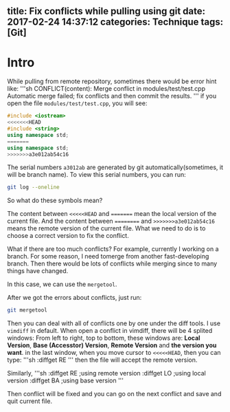 title: Fix conflicts while pulling using git
date: 2017-02-24 14:37:12
categories: Technique
tags: [Git]
---

# Intro
While pulling from remote repository, sometimes there would be error hint like:
'''sh
CONFLICT(content): Merge conflict in modules/test/test.cpp
Automatic merge failed; fix conflicts and then commit the results.
'''
if you open the file `modules/test/test.cpp`, you will see:
```cpp
#include <iostream>
<<<<<<<HEAD
#include <string>
using namespace std;
=======
using namespace std;
>>>>>>>a3e012ab54c16
```

The serial numbers `a3012ab` are generated by git automatically(sometimes, it will be branch name). To view this serial numbers, you can run:
```sh
git log --oneline
```

So what do these symbols mean?

The content between `<<<<<HEAD` and `=======` mean the local version of the current file. And the content between `========` and `>>>>>>>a3e012ab54c16` means the remote version of the current file. What we need to do is to choose a correct version to fix the conflict.

What if there are too much conflicts? For example, currently I working on a branch. For some reason, I need tomerge from another fast-developing branch. Then there would be lots of conflicts while merging since to many things have changed. 

In this case, we can use the `mergetool`.

After we got the errors about conflicts, just run:
```sh
git mergetool
```
Then you can deal with all of conflicts one by one under the diff tools. I use `vimdiff` in default. When open a conflict in vimdiff, there will be 4 splited windows:
From left to right, top to bottom, these windows are:
**Local Version**, **Base (Accesstor) Version**, **Remote Version** and **the version you want**.
in the last window, when you move cursor to `<<<<<HEAD`, then you can type:
'''sh
:diffget RE
'''
then the file will accept the remote version.

Similarly, 
'''sh
:diffget RE      ;using remote version
:diffget LO      ;using local version
:diffget BA      ;using base version
'''

Then conflict will be fixed and you can go on the next conflict and save and quit current file.



